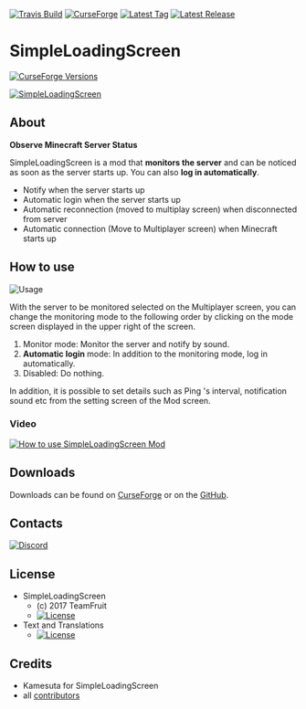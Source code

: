 [![Travis Build](https://img.shields.io/travis/Team-Fruit/SimpleLoadingScreen.svg?label=Travis%20Build&style=flat)](https://travis-ci.org/Team-Fruit/SimpleLoadingScreen)
[![CurseForge](http://cf.way2muchnoise.eu/SimpleLoadingScreen.svg)](https://minecraft.curseforge.com/projects/SimpleLoadingScreen)
[![Latest Tag](https://img.shields.io/github/tag/Team-Fruit/SimpleLoadingScreen.svg?label=Latest%20Tag&style=flat)](https://github.com/Team-Fruit/SimpleLoadingScreen/tags)
[![Latest Release](https://img.shields.io/github/release/Team-Fruit/SimpleLoadingScreen.svg?label=Latest%20Release&style=flat)](https://github.com/Team-Fruit/SimpleLoadingScreen/releases)

# SimpleLoadingScreen

[![CurseForge Versions](http://cf.way2muchnoise.eu/versions/SimpleLoadingScreen.svg)](https://minecraft.curseforge.com/projects/SimpleLoadingScreen/files)

[![SimpleLoadingScreen](https://i.gyazo.com/236dc51bb26880ef29640794416c5492.png)](https://minecraft.curseforge.com/projects/SimpleLoadingScreen)

## About

**Observe Minecraft Server Status**

SimpleLoadingScreen is a mod that **monitors the server** and can be noticed as soon as the server starts up.
You can also **log in automatically**.
- Notify when the server starts up
- Automatic login when the server starts up
- Automatic reconnection (moved to multiplay screen) when disconnected from server
- Automatic connection (Move to Multiplayer screen) when Minecraft starts up

## How to use

![Usage](https://i.gyazo.com/e5bd353ea8bb7dbaf4d36257e161cca1.png)

With the server to be monitored selected on the Multiplayer screen, you can change the monitoring mode to the following order by clicking on the mode screen displayed in the upper right of the screen.
1. Monitor mode: Monitor the server and notify by sound.
2. **Automatic login** mode: In addition to the monitoring mode, log in automatically.
3. Disabled: Do nothing.

In addition, it is possible to set details such as Ping 's interval, notification sound etc from the setting screen of the Mod screen.

### Video
[![How to use SimpleLoadingScreen Mod](https://img.youtube.com/vi/Uj-l8hasASc/0.jpg)](https://www.youtube.com/watch?v=Uj-l8hasASc)

## Downloads

Downloads can be found on [CurseForge](https://minecraft.curseforge.com/projects/SimpleLoadingScreen) or on the [GitHub](https://github.com/Team-Fruit/SimpleLoadingScreen/releases).

## Contacts

[![Discord](https://discordapp.com/assets/bb408e0343ddedc0967f246f7e89cebf.svg)](https://discord.gg/zAmvPqV)

## License

* SimpleLoadingScreen
  - (c) 2017 TeamFruit
  - [![License](https://img.shields.io/badge/License-MIT-blue.svg?style=flat)](https://raw.githubusercontent.com/Team-Fruit/SimpleLoadingScreen/master/LICENSE.md)
* Text and Translations
  - [![License](https://img.shields.io/badge/License-No%20Restriction-green.svg?style=flat)](https://creativecommons.org/publicdomain/zero/1.0/)

## Credits

* Kamesuta for SimpleLoadingScreen
* all [contributors](https://github.com/Team-Fruit/SimpleLoadingScreen/graphs/contributors)